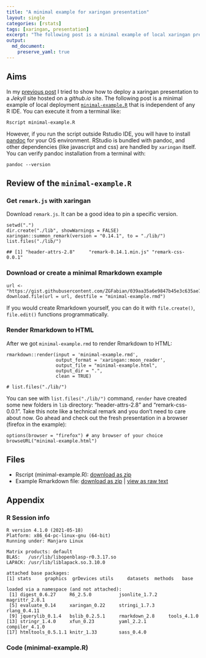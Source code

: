 ```yaml
---
title: "A minimal example for xaringan presentation"
layout: single
categories: [rstats]
tags: [xaringan, presentation]
excerpt: "The following post is a minimal example of local xaringan presentation deployment that is independent of any R IDE."
output:
  md_document:
    preserve_yaml: true
---
```


## Aims

In my [previous
post](https://zgfabian.github.io/2021-04-28-xaringan-prez/) I tried to
show how to deploy a xaringan presentation to a *Jekyll* site hosted on
a *github.io* site. The following post is a minimal example of local
deployment [`minimal-example.R`](https://gist.github.com/ZGFabian/a017e662d3b3494f2e143db1c9c98d02) that is independent of any R IDE. You can execute it from a
terminal like:

    Rscript minimal-example.R

However, if you run the script outside Rstudio IDE, you will have to
install [pandoc](https://www.pandoc.org) for your OS environment.
RStudio is bundled with pandoc, and other dependencies (like javascript
and css) are handled by `xaringan` itself. You can verify pandoc
installation from a terminal with:

    pandoc --version

## Review of the `minimal-example.R`

### Get `remark.js` with xaringan

Download `remark.js`. It can be a good idea to pin a specific version.

    setwd(".")
    dir.create("./lib", showWarnings = FALSE)
    xaringan::summon_remark(version = "0.14.1", to = "./lib/")
    list.files("./lib/")

    ## [1] "header-attrs-2.8"     "remark-0.14.1.min.js" "remark-css-0.0.1"

### Download or create a minimal Rmarkdown example

    url <- "https://gist.githubusercontent.com/ZGFabian/039aa35a6e9847b45e3c635ae747216a/raw/"
    download.file(url = url, destfile = "minimal-example.rmd")

If you would create Rmarkdown yourself, you can do it with
`file.create()`, `file.edit()` functions programmatically.

### Render Rmarkdown to HTML

After we got `minimal-example.rmd` to render Rmarkdown to HTML:

    rmarkdown::render(input = 'minimal-example.rmd',
                      output_format = 'xaringan::moon_reader',
                      output_file = "minimal-example.html",
                      output_dir = ".",
                      clean = TRUE)

    # list.files("./lib/")

You can see with `list.files("./lib/")` command, `render` have created
some new folders in `lib` directory: “header-attrs-2.8” and
“remark-css-0.0.1”. Take this note like a technical remark and you don’t
need to care about now. Go ahead and check out the fresh presentation in
a browser (firefox in the example):

    options(browser = "firefox") # any browser of your choice
    browseURL("minimal-example.html")

## Files

-   Rscript (minimal-example.R): [download as
    zip](https://gist.github.com/ZGFabian/a017e662d3b3494f2e143db1c9c98d02/archive/9aa28c6d9468d43826bb2fe9cd08f6023baca2a1.zip)
-   Example Rmarkdown file: [download as
    zip](https://gist.github.com/ZGFabian/039aa35a6e9847b45e3c635ae747216a/archive/aac28c03fe41a329c66c1e7bee48f212055692e8.zip)
    | [view as raw
    text](https://gist.githubusercontent.com/ZGFabian/039aa35a6e9847b45e3c635ae747216a/raw/)

## Appendix

### R Session info

    R version 4.1.0 (2021-05-18)
    Platform: x86_64-pc-linux-gnu (64-bit)
    Running under: Manjaro Linux

    Matrix products: default
    BLAS:   /usr/lib/libopenblasp-r0.3.17.so
    LAPACK: /usr/lib/liblapack.so.3.10.0

    attached base packages:
    [1] stats     graphics  grDevices utils     datasets  methods   base

    loaded via a namespace (and not attached):
     [1] digest_0.6.27     R6_2.5.0          jsonlite_1.7.2    magrittr_2.0.1
     [5] evaluate_0.14     xaringan_0.22     stringi_1.7.3     rlang_0.4.11
     [9] jquerylib_0.1.4   bslib_0.2.5.1     rmarkdown_2.8     tools_4.1.0
    [13] stringr_1.4.0     xfun_0.23         yaml_2.2.1        compiler_4.1.0
    [17] htmltools_0.5.1.1 knitr_1.33        sass_0.4.0

### Code (minimal-example.R)

<script src="https://gist.github.com/ZGFabian/a017e662d3b3494f2e143db1c9c98d02.js"></script>
